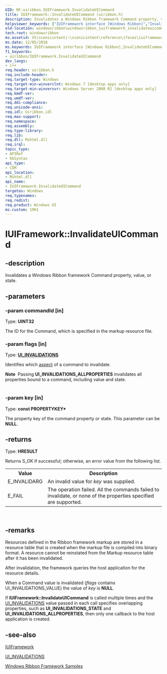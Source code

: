 ```yaml
---
UID: NF:uiribbon.IUIFramework.InvalidateUICommand
title: IUIFramework::InvalidateUICommand (uiribbon.h)
description: Invalidates a Windows Ribbon framework Command property, value, or state.
helpviewer_keywords: ["IUIFramework interface [Windows Ribbon]","InvalidateUICommand method","IUIFramework.InvalidateUICommand","IUIFramework::InvalidateUICommand","InvalidateUICommand","InvalidateUICommand method [Windows Ribbon]","InvalidateUICommand method [Windows Ribbon]","IUIFramework interface","scenicintent_IUIFramework_InvalidateUICommand","uiribbon/IUIFramework::InvalidateUICommand","windowsribbon.windowsribbon_iuiframework_invalidateuicommand"]
old-location: windowsribbon\windowsribbon_iuiframework_invalidateuicommand.htm
tech.root: windowsribbon
ms.assetid: VS|scenicintent|~\scenicintent\reference\ifaces\iuiframework\invalidateuicommand.htm
ms.date: 12/05/2018
ms.keywords: IUIFramework interface [Windows Ribbon],InvalidateUICommand method, IUIFramework.InvalidateUICommand, IUIFramework::InvalidateUICommand, InvalidateUICommand, InvalidateUICommand method [Windows Ribbon], InvalidateUICommand method [Windows Ribbon],IUIFramework interface, scenicintent_IUIFramework_InvalidateUICommand, uiribbon/IUIFramework::InvalidateUICommand, windowsribbon.windowsribbon_iuiframework_invalidateuicommand
f1_keywords:
- uiribbon/IUIFramework.InvalidateUICommand
dev_langs:
- c++
req.header: uiribbon.h
req.include-header: 
req.target-type: Windows
req.target-min-winverclnt: Windows 7 [desktop apps only]
req.target-min-winversvr: Windows Server 2008 R2 [desktop apps only]
req.kmdf-ver: 
req.umdf-ver: 
req.ddi-compliance: 
req.unicode-ansi: 
req.idl: Uiribbon.idl
req.max-support: 
req.namespace: 
req.assembly: 
req.type-library: 
req.lib: 
req.dll: Mshtml.dll
req.irql: 
topic_type:
- APIRef
- kbSyntax
api_type:
- COM
api_location:
- Mshtml.dll
api_name:
- IUIFramework.InvalidateUICommand
targetos: Windows
req.typenames: 
req.redist: 
req.product: Windows UI
ms.custom: 19H1
---
```


# IUIFramework::InvalidateUICommand


## -description


Invalidates a Windows Ribbon framework Command property, value, or state. 
		


## -parameters




### -param commandId [in]

Type: <b>UINT32</b>

The ID for the Command, which is specified in the markup resource file.
				


### -param flags [in]

Type: <b><a href="https://docs.microsoft.com/windows/desktop/api/uiribbon/ne-uiribbon-ui_invalidations">UI_INVALIDATIONS</a></b>

Identifies which <a href="https://docs.microsoft.com/windows/desktop/api/uiribbon/ne-uiribbon-ui_invalidations">aspect</a> of a command to invalidate.
					

<div class="alert"><b>Note</b>  Passing <b>UI_INVALIDATIONS_ALLPROPERTIES</b> invalidates all properties bound to a command, including value and state.
					</div>
<div> </div>

### -param key [in]

Type: <b>const PROPERTYKEY*</b>

The property key of the command property or state.
				This parameter can be <b>NULL</b>.


## -returns



Type: <b>HRESULT</b>

Returns S_OK if successful; otherwise, an error value from the following list.
					

<table class="clsStd">
<tr>
<th>Value</th>
<th>Description</th>
</tr>
<tr>
<td>E_INVALIDARG</td>
<td>An invalid value for <i>key</i> was supplied.
				</td>
</tr>
<tr>
<td>E_FAIL</td>
<td>The operation failed. 
					All the commands failed to invalidate, or none of the properties specified are supported.
				</td>
</tr>
</table>
 




## -remarks



Resources defined in the Ribbon framework markup are stored in a resource table that is created 
				when the markup file is compiled into binary format. A resource cannot be reinstated from the Markup resource table after it has been invalidated.

After invalidation, the framework queries the host application for the resource details. 
				
			

When a Command value is invalidated (<i>flags</i> contains UI_INVALIDATIONS_VALUE) the value of <i>key</i> is <b>NULL</b>.

If <b>IUIFramework::InvalidateUICommand</b> is called multiple times
				and the <a href="https://docs.microsoft.com/windows/desktop/api/uiribbon/ne-uiribbon-ui_invalidations">UI_INVALIDATIONS</a> 
				value passed in each call specifies overlapping properties, such as <b>UI_INVALIDATIONS_STATE</b> 
				and <b>UI_INVALIDATIONS_ALLPROPERTIES</b>, then only one callback to the host application is created.
			




## -see-also




<a href="https://docs.microsoft.com/windows/desktop/api/uiribbon/nn-uiribbon-iuiframework">IUIFramework</a>



<a href="https://docs.microsoft.com/windows/desktop/api/uiribbon/ne-uiribbon-ui_invalidations">UI_INVALIDATIONS</a>



<a href="https://docs.microsoft.com/windows/desktop/windowsribbon/windowsribbon-samples-entry">Windows Ribbon Framework Samples</a>
 

 

